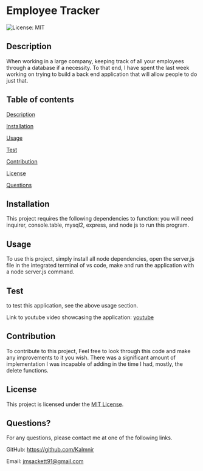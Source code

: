 # Employee Tracker

  ![License: MIT](https://img.shields.io/badge/License-MIT-yellow.svg)
  
## Description
  When working in a large company, keeping track of all your employees through a database if a necessity.  To that end, I have spent the last week working on trying to build a back end application that will allow people to do just that.
  
## Table of contents


[Description](#description)

[Installation](#installation)

[Usage](#usage)

[Test](#test)

[Contribution](#contribution)

[License](#license)

[Questions](#questions)
  
## Installation
  This project requires the following dependencies to function: you will need inquirer, console.table, mysql2, express, and node js to run this program.
  
## Usage
  To use this project, simply install all node dependencies, open the server,js file in the integrated terminal of vs code, make and run the application with a node server.js command.
  
## Test
  to test this application, see the above usage section.
  
  Link to youtube video showcasing the application:  [youtube](https://www.youtube.com/watch?v=ZTGyFm3QkEg)
  
## Contribution
  To contribute to this project, Feel free to look through this code and make any improvements to it you wish.  There was a significant amount of implementation I was incapable of adding in the time I had, mostly, the delete functions.
  
## License
  This project is licensed under the [MIT License](https://opensource.org/licenses/MIT).

## Questions?
  For any questions, please contact me at one of the following links.

  GitHub: https://github.com/Kalmnir
  
Email: jmsackett91@gmail.com


